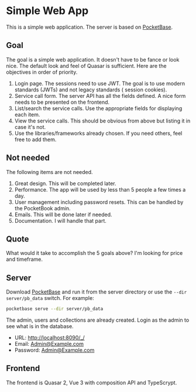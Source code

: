 # Simple Web App

This is a simple web application. The server is based on [PocketBase](https://github.com/pocketbase/pocketbase).

## Goal

The goal is a simple web application. It doesn't have to be fance or look nice. The default look and feel of Quasar is
sufficient. Here are the objectives in order of priority.

1. Login page. The sessions need to use JWT. The goal is to use modern standards (JWTs) and not legacy standards (
   session cookies).
2. Service call form. The server API has all the fields defined. A nice form needs to be presented on the frontend.
3. List/search the service calls. Use the appropriate fields for displaying each item.
4. View the service calls. This should be obvious from above but listing it in case it's not.
5. Use the libraries/frameworks already chosen. If you need others, feel free to add them.

## Not needed

The following items are not needed.

1. Great design. This will be completed later.
2. Performance. The app will be used by less than 5 people a few times a day.
3. User management including password resets. This can be handled by the PocketBook admin.
4. Emails. This will be done later if needed.
5. Documentation. I will handle that part.

## Quote

What would it take to accomplish the 5 goals above? I'm looking for price and timeframe. 

## Server

Download [PocketBase](https://github.com/pocketbase/pocketbase) and run it from the server directory or use
the `--dir server/pb_data` switch. For example:

```bash
pocketbase serve --dir server/pb_data
```

The admin, users and collections are already created. Login as the admin to see what is in the database.

- URL: <http://localhost:8090/_/>
- Email: Admin@Example.com
- Password: Admin@Example.com

## Frontend

The frontend is Quasar 2, Vue 3 with composition API and TypeScrypt.
